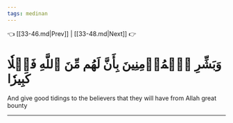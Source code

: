 ```yaml
---
tags: medinan
---
```


👈 [[33-46.md|Prev]] | [[33-48.md|Next]] 👉

# وَبَشِّرِ ٱلۡمُؤۡمِنِينَ بِأَنَّ لَهُم مِّنَ ٱللَّهِ فَضۡلٗا كَبِيرٗا

And give good tidings to the believers that they will have from Allah great bounty

---

